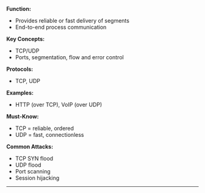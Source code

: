 
**Function:**  
- Provides reliable or fast delivery of segments  
- End-to-end process communication

**Key Concepts:**  
- TCP/UDP  
- Ports, segmentation, flow and error control

**Protocols:**  
- TCP, UDP

**Examples:**  
- HTTP (over TCP), VoIP (over UDP)

**Must-Know:**  
- TCP = reliable, ordered  
- UDP = fast, connectionless

**Common Attacks:**  
- TCP SYN flood  
- UDP flood  
- Port scanning  
- Session hijacking  

---
